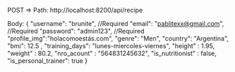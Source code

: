 POST => Path: http://localhost:8200/api/recipe

Body:
{
      "username": "brunite",    //Required
      "email": "pablitexx@gmail.com", //Required
      "password": "admin123", //Required
      "profile_img":"holacomoestás.com",
      "genre": "Men",
      "country": "Argentina",
      "bmi": 12.5 ,
      "training_days": "lunes-miercoles-viernes",
      "height" : 1.95,
      "weight" : 80.2,
      "nro_acount" : "564831245632",
      "is_nutritionist" : false,
      "is_personal_trainer": true
}